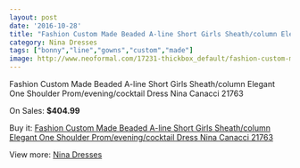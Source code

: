 ```yaml
---
layout: post
date: '2016-10-28'
title: "Fashion Custom Made Beaded A-line Short Girls Sheath/column Elegant One Shoulder Prom/evening/cocktail Dress Nina Canacci 21763"
category: Nina Dresses
tags: ["bonny","line","gowns","custom","made"]
image: http://www.neoformal.com/17231-thickbox_default/fashion-custom-made-beaded-a-line-short-girls-sheath-column-elegant-one-shoulder-prom-evening-cocktail-dress-nina-canacci-21763.jpg
---
```

Fashion Custom Made Beaded A-line Short Girls Sheath/column Elegant One Shoulder Prom/evening/cocktail Dress Nina Canacci 21763

On Sales: **$404.99**
<a href="https://www.neoformal.com/en/nina-dresses/5661-fashion-custom-made-beaded-a-line-short-girls-sheath-column-elegant-one-shoulder-prom-evening-cocktail-dress-nina-canacci-21763.html"><amp-img layout="responsive" width="600" height="600" src="//www.neoformal.com/17231-thickbox_default/fashion-custom-made-beaded-a-line-short-girls-sheath-column-elegant-one-shoulder-prom-evening-cocktail-dress-nina-canacci-21763.jpg" alt="Fashion Custom Made Beaded A-line Short Girls Sheath/column Elegant One Shoulder Prom/evening/cocktail Dress Nina Canacci 21763 0" /></a>
<a href="https://www.neoformal.com/en/nina-dresses/5661-fashion-custom-made-beaded-a-line-short-girls-sheath-column-elegant-one-shoulder-prom-evening-cocktail-dress-nina-canacci-21763.html"><amp-img layout="responsive" width="600" height="600" src="//www.neoformal.com/17232-thickbox_default/fashion-custom-made-beaded-a-line-short-girls-sheath-column-elegant-one-shoulder-prom-evening-cocktail-dress-nina-canacci-21763.jpg" alt="Fashion Custom Made Beaded A-line Short Girls Sheath/column Elegant One Shoulder Prom/evening/cocktail Dress Nina Canacci 21763 1" /></a>

Buy it: [Fashion Custom Made Beaded A-line Short Girls Sheath/column Elegant One Shoulder Prom/evening/cocktail Dress Nina Canacci 21763](https://www.neoformal.com/en/nina-dresses/5661-fashion-custom-made-beaded-a-line-short-girls-sheath-column-elegant-one-shoulder-prom-evening-cocktail-dress-nina-canacci-21763.html "Fashion Custom Made Beaded A-line Short Girls Sheath/column Elegant One Shoulder Prom/evening/cocktail Dress Nina Canacci 21763")

View more: [Nina Dresses](https://www.neoformal.com/en/69-nina-dresses "Nina Dresses")